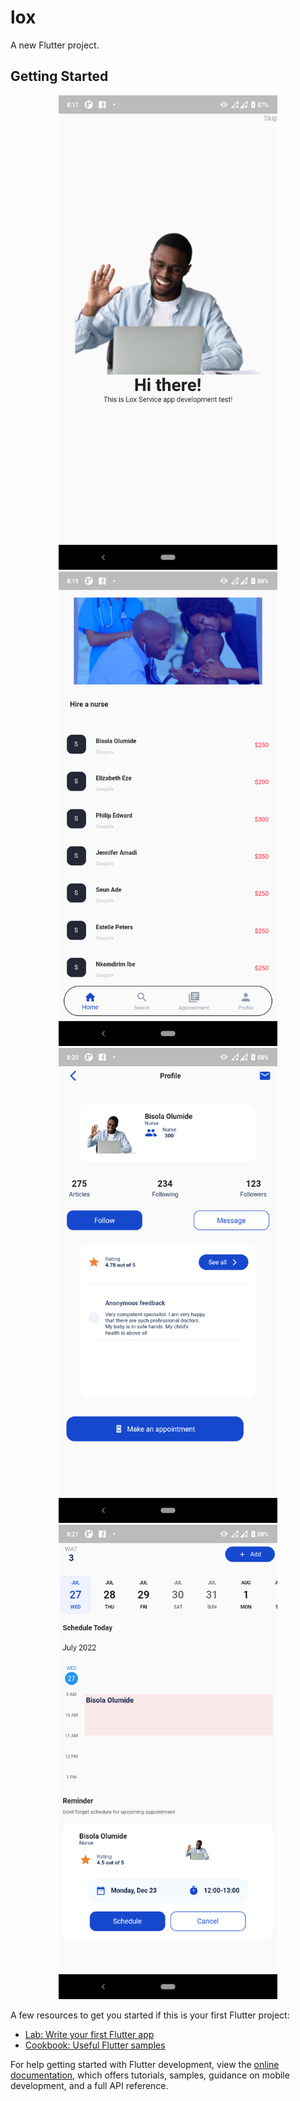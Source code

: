 # lox

A new Flutter project.

## Getting Started

<p align="center">
  <img src="asset\image\Screenshot_20220727-201756.png" width="350" title="Splash screen">
  <img src="asset\image\Screenshot_20220727-201916.png" width="350" alt="home screen">                                                    
  <img src="asset\image\Screenshot_20220727-202020.png" width="350" alt="nurse details"> 
   <img src="asset\image\Screenshot_20220727-202129.png" width="350" alt="appointment schedule"> 
</p>

A few resources to get you started if this is your first Flutter project:

- [Lab: Write your first Flutter app](https://docs.flutter.dev/get-started/codelab)
- [Cookbook: Useful Flutter samples](https://docs.flutter.dev/cookbook)

For help getting started with Flutter development, view the
[online documentation](https://docs.flutter.dev/), which offers tutorials,
samples, guidance on mobile development, and a full API reference.

